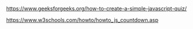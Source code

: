 https://www.geeksforgeeks.org/how-to-create-a-simple-javascript-quiz/

https://www.w3schools.com/howto/howto_js_countdown.asp